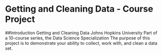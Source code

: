 # Getting and Cleaning Data - Course Project
##Introduction
Getting and Cleaning Data Johns Hopkins University Part of a 10-course series, the Data Science Specialization
The purpose of this project is to demonstrate your ability to collect, work with, and clean a data set.
